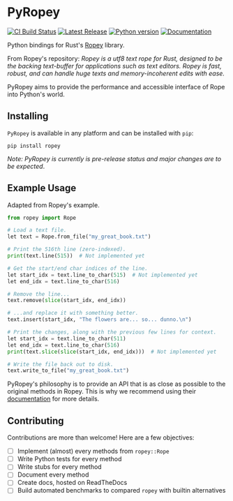 # PyRopey

[![CI Build Status][github-ci-img]][github-ci]
[![Latest Release][pypi-version-badge]][pypi-version-url]
[![Python version][pypi-python-version-badge]][pypi-version-url]
[![Documentation][docs-rtd-img]][docs-rtd-url]

Python bindings for Rust's [Ropey](https://github.com/cessen/ropey) library.

From Ropey's repository: *Ropey is a utf8 text rope for Rust, designed to be the backing text-buffer for applications such as text editors. Ropey is fast, robust, and can handle huge texts and memory-incoherent edits with ease.*

PyRopey aims to provide the performance and accessible interface of Rope into Python's world.

## Installing

`PyRopey` is available in any platform and can be installed with `pip`:
```
pip install ropey
```

*Note: PyRopey is currently is pre-release status and major changes are to be expected*.

## Example Usage

Adapted from Ropey's example.

```python
from ropey import Rope

# Load a text file.
let text = Rope.from_file("my_great_book.txt")

# Print the 516th line (zero-indexed).
print(text.line(515))  # Not implemented yet

# Get the start/end char indices of the line.
let start_idx = text.line_to_char(515)  # Not implemented yet
let end_idx = text.line_to_char(516)

# Remove the line...
text.remove(slice(start_idx, end_idx))

# ...and replace it with something better.
text.insert(start_idx, "The flowers are... so... dunno.\n")

# Print the changes, along with the previous few lines for context.
let start_idx = text.line_to_char(511)
let end_idx = text.line_to_char(516)
print(text.slice(slice(start_idx, end_idx)))  # Not implemented yet

# Write the file back out to disk.
text.write_to_file("my_great_book.txt")
```

PyRopey's philosophy is to provide an API that is as close as possible to the original methods in Ropey. This is why we recommend using their [documentation](https://docs.rs/ropey/latest/ropey/index.html) for more details.

## Contributing

Contributions are more than welcome! Here are a few objectives:

- [ ] Implement (almost) every methods from `ropey::Rope`
- [ ] Write Python tests for every method
- [ ] Write stubs for every method
- [ ] Document every method
- [ ] Create docs, hosted on ReadTheDocs
- [ ] Build automated benchmarks to compared `ropey` with builtin alternatives

[pypi-version-badge]: https://img.shields.io/pypi/djversions/ropey?label=Ropey
[pypi-version-url]: https://pypi.org/project/ropey/
[pypi-python-version-badge]: https://img.shields.io/pypi/pyversions/ropey
[github-ci-img]: https://github.com/jeertmans/pyropey/actions/workflows/CI.yml/badge.svg
[github-ci]: https://github.com/jeertmans/pyropey/actions?query=workflow%3Aci
[docs-rtd-url]: https://pyropey.readthedocs.io/en/latest/?badge=latest
[docs-rtd-img]: https://readthedocs.org/projects/pyropey/badge/?version=latest
